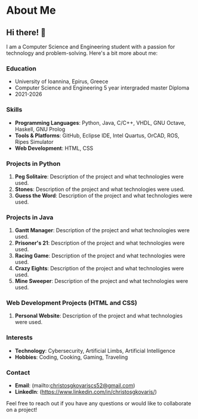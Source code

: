 # About Me

## Hi there! 👋

I am a Computer Science and Engineering student with a passion for technology and problem-solving. Here's a bit more about me:

### Education
- University of Ioannina, Epirus, Greece
- Computer Science and Engineering 5 year intergraded master Diploma
- 2021-2026

### Skills
- **Programming Languages**: Python, Java, C/C++, VHDL, GNU Octave, Haskell, GNU Prolog
- **Tools & Platforms**: GitHub, Eclipse IDE, Intel Quartus, OrCAD, ROS, Ripes Simulator
- **Web Development**: HTML, CSS

### Projects in Python
1. **Peg Solitaire**: Description of the project and what technologies were used.
2. **Stones**: Description of the project and what technologies were used.
3. **Guess the Word**: Description of the project and what technologies were used.

### Projects in Java
1. **Gantt Manager**: Description of the project and what technologies were used.
2. **Prisoner's 21**: Description of the project and what technologies were used.
3. **Racing Game**: Description of the project and what technologies were used.
4. **Crazy Eights**: Description of the project and what technologies were used.
5. **Mine Sweeper**: Description of the project and what technologies were used.

### Web Development Projects (HTML and CSS)
1. **Personal Website**: Description of the project and what technologies were used.

### Interests
- **Technology**: Cybersecurity, Artificial Limbs, Artificial Intelligence
- **Hobbies**: Coding, Cooking, Gaming, Traveling

### Contact
- **Email**: (mailto:christosgkovariscs52@gmail.com)
- **LinkedIn**: (https://www.linkedin.com/in/christosgkovaris/)

Feel free to reach out if you have any questions or would like to collaborate on a project!
